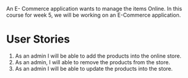 An E- Commerce application wants to manage the items Online. In this course for week 5, we will be working on an E-Commerce application.

# User Stories
1. As an admin I will be able to add the products into the online store.
2. As an admin, I will able to remove the products from the store.
3. As an admin I will be able to update the products into the store.
